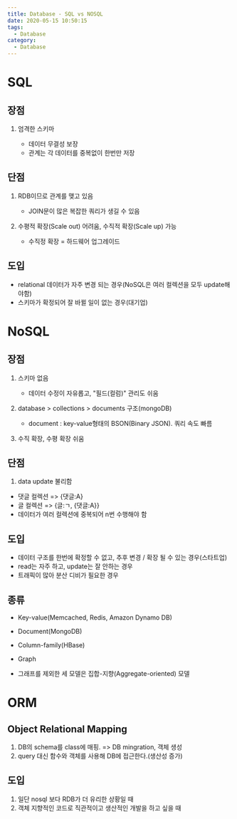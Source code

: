 ```yaml
---
title: Database - SQL vs NOSQL
date: 2020-05-15 10:50:15
tags:
  - Database
category:
  - Database
---
```


# SQL

## 장점

1.  엄격한 스키마

    - 데이터 무결성 보장
    - 관계는 각 데이터를 중복없이 한번만 저장

## 단점

1. RDB이므로 관계를 맺고 있음

   - JOIN문이 많은 복잡한 쿼리가 생길 수 있음

2. 수평적 확장(Scale out) 어려움, 수직적 확장(Scale up) 가능

   - 수직정 확장 = 하드웨어 업그레이드

## 도입

- relational 데이터가 자주 변경 되는 경우(NoSQL은 여러 컬렉션을 모두 update해야함)
- 스키마가 확정되어 잘 바뀔 일이 없는 경우(대기업)

# NoSQL

## 장점

1. 스키마 없음

   - 데이터 수정이 자유롭고, "필드(컬럼)" 관리도 쉬움

2. database > collections > documents 구조(mongoDB)

   - document : key-value형태의 BSON(Binary JSON). 쿼리 속도 빠름

3. 수직 확장, 수평 확장 쉬움

## 단점

1. data update 불리함

- 댓글 컬렉션 => {댓글:A}
- 글 컬렉션 => {글:ㄱ, {댓글:A}}
- 데이터가 여러 컬렉션에 중복되어 n번 수행해야 함

## 도입

- 데이터 구조를 한번에 확정할 수 없고, 추후 변경 / 확장 될 수 있는 경우(스타트업)
- read는 자주 하고, update는 잘 안하는 경우
- 트래픽이 많아 분산 디비가 필요한 경우

## 종류

- Key-value(Memcached, Redis, Amazon Dynamo DB)
- Document(MongoDB)
- Column-family(HBase)
- Graph

- 그래프를 제외한 세 모델은 집합-지향(Aggregate-oriented) 모델

# ORM

## Object Relational Mapping

1. DB의 schema를 class에 매핑. => DB mingration, 객체 생성
2. query 대신 함수와 객체를 사용해 DB에 접근한다.(생산성 증가)

## 도입

1. 일단 nosql 보다 RDB가 더 유리한 상황일 때
2. 객체 지향적인 코드로 직관적이고 생산적인 개발을 하고 싶을 때
